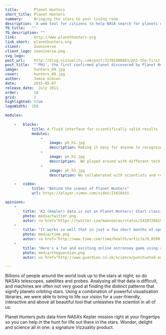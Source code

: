 ```yaml
---
title:       Planet Hunters
short_title: Planet Hunters
summary:     Bringing the stars to your living room
description: 'A web tool for citizens to help NASA search for planets outside our solar system, using a number of powerful visualisation libraries'
fb_title:   ""
fb_description: ""
link:        http://www.planethunters.org
link_short:  planethunters.org
client:      Zooniverse
client_logo: zooniverse.png
svg_logo:    
post_url:    http://blog.vizzuality.com/post/33701908803/ph1-the-first-confirmed-planet-discovered-by
post_title:  "'PH1', the first confirmed planet discovered by Planet Hunters"
image:       hunters_09.jpg
cover:       hunters_09.jpg
author:      Jamie Gibson
date:        2015-05-07
release_date:  July 2011
order:       18
grid:        1
highlighted: true
logoWidth:  150

modules:
    
    -   blocks:
            title: A fluid interface for scientifically valid results
            modules:
                -
                    image: ph_h1.jpg
                    description: Making it easy for anyone to recognise the transits and have some fun at the same time 
                -
                    image: ph_h2.jpg
                    description:  We played around with different tech (including heaps of customisation) until we ended up at an interface that was just right
                -
                    image: ph_h3.jpg
                    description: We collaborated with scientists and researchers to create a workflow and features that ensured valid identifications

    -   video:
            title: "Behind the scenes of Planet Hunters"
            url: https://player.vimeo.com/video/21618431

opinions:
    -
        title: 'K2 (Kepler) data is out on Planet Hunters! Start classifying! You might just discover a planet! via /r/space <a href="http://bit.ly/12ZjN8T">http://bit.ly/12ZjN8T</a> #space'
        photo: media/twitter.png
        autor: <a href="https://twitter.com/mannooran/status/542072681915772928"> Jestin Mannoor </a>
    -
        title: "It works so well that in just a few short months of operation, the more than 22,000 visitors to the website have found nearly 50 potential planets"
        photo: media/time.png
        autor: <a href="http://www.time.com/time/health/article/0,8599,2065049,00.html"> TIME </a>
    -
        title: "Here's a fun and exciting online astronomy game using real scientific data where you, the citizen-scientist, identify stars that may have planets orbiting them."
        photo: media/theguardian.png
        autor: <a href="http://www.guardian.co.uk/science/punctuated-equilibrium/2010/dec/17/3"> The Guardian </a>

---
```


Billions of people around the world look up to the stars at night; so do NASA’s telescopes, satellites and probes. Analysing all that data is difficult, and machines are often not very good at finding the distinct patterns that signify planets orbiting stars. Using a combination of powerful visualisation libraries, we were able to bring to life our vision for a user-friendly, interactive and above all beautiful tool that unleashes the scientist in all of us. 

Planet Hunters puts data from NASA’s Kepler mission right at your fingertips so you can help in the hunt for life out there in the stars. Wonder, delight and science all in one: a signature Vizzuality product. 

